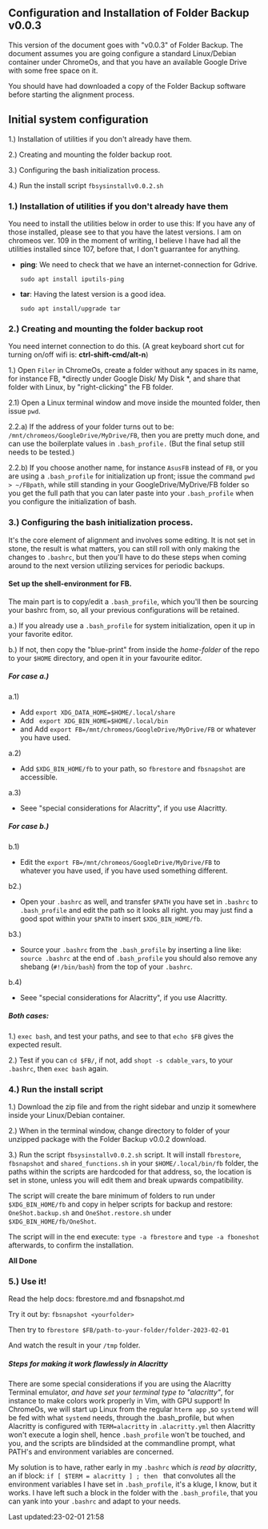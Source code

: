 Configuration and Installation of Folder Backup v0.0.3
------------------------------------------------------

This version of the document goes with "v0.0.3" of Folder
Backup. The document assumes you are going configure  a
standard Linux/Debian container under ChromeOs, and that you
have an available Google Drive with some free space on it.

You should have had downloaded a copy of the Folder Backup
software before starting the alignment process.

## Initial system configuration

1.)  Installation of utilities if you don't already have them.

2.) Creating and mounting the folder backup root.

3.) Configuring  the bash initialization process. 

4.) Run the install script `fbsysinstallv0.0.2.sh`

### 1.) Installation of utilities if you don't already have them

You need to install the utilities below in order to use this:
If you have any of those installed, please see to that you
have the latest versions. I am on chromeos ver. 109 in the
moment of writing, I believe I have had all the utilities
installed since 107, before that, I don't guarrantee
for anything.

* **ping**: We need to check that we have an
	internet-connection for Gdrive.

  `sudo apt install iputils-ping`


* **tar**: Having the latest version is a good idea.
 
	`sudo apt install/upgrade tar`


### 2.) Creating and mounting the folder backup root

You need internet connection to do this. (A great keyboard
short cut for turning on/off wifi is: **ctrl-shift-cmd/alt-n**)

1.) Open `Filer` in ChromeOs, create a folder without any
spaces in its name, for instance FB, *directly under Google
Disk/ My Disk *, and share that folder with Linux, by
"right-clicking" the FB folder.

2.1) Open a Linux terminal window and move inside the mounted
folder, then issue `pwd`.

2.2.a) If the address of your folder turns out to be:
`/mnt/chromeos/GoogleDrive/MyDrive/FB`, then you are pretty
much done, and can use the boilerplate values in
`.bash_profile.` (But the final setup still needs to be tested.)

2.2.b) If you choose another name, for instance `AsusFB`
instead of `FB`, or you are using a `.bash_profile` for
initialization up front; issue the command `pwd > ~/FBpath`,
while still standing in your GoogleDrive/MyDrive/FB folder
so you get the full path that you can later paste into
your `.bash_profile` when  you configure the
initialization of bash.


### 3.) Configuring  the bash initialization process. 

It's the core element of alignment and involves some
editing. It is not set in stone, the result is what matters,
you can still roll with only making the changes to
`.bashrc`, but then you'll have to do these steps when
coming around to the next version utilizing services for 
periodic backups.

#### Set up the shell-environment for FB.

The main part is to copy/edit  a `.bash_profile`, which you'll
then be sourcing your bashrc from, so, all your previous
configurations will be retained.

a.) If you already use a `.bash_profile` for system
initialization, open it up in your favorite editor.

b.) If not, then copy the  "blue-print" from inside the
*home-folder* of the repo to your `$HOME` directory, and
open it in your favourite editor.

##### For  case a.)

a.1) 

* Add `export XDG_DATA_HOME=$HOME/.local/share`
* Add ` export XDG_BIN_HOME=$HOME/.local/bin`
* and Add `export FB=/mnt/chromeos/GoogleDrive/MyDrive/FB` or 
whatever you have used.

a.2)

* Add `$XDG_BIN_HOME/fb` to your path, so `fbrestore` and
`fbsnapshot` are accessible.

a.3)

*  Seee "special considerations for Alacritty", if you use
Alacritty.


##### For  case b.)

b.1)

*  Edit the  `export FB=/mnt/chromeos/GoogleDrive/MyDrive/FB` to  
whatever you have used, if you have used something different.

b2.)

*  Open your `.bashrc` as well, and transfer  `$PATH` you
	 have set in `.bashrc`  to `.bash_profile` and edit the 
	 path so it looks all right. you may just find a good spot
	 within your `$PATH` to insert `$XDG_BIN_HOME/fb`.

b3.)

*  Source your `.bashrc` from the `.bash_profile` by
inserting a line like: `source .bashrc` at the end of
`.bash_profile` you should also remove any shebang
(`#!/bin/bash`) from the top of your `.bashrc`.

b.4) 

* Seee "special considerations for Alacritty", if you use
Alacritty.

##### Both cases:

1.)  `exec bash`, and test your paths, and see to that `echo
 $FB` gives the expected result.

2.) Test if you can `cd $FB/`, if not, add `shopt -s
cdable_vars`, to your `.bashrc`, then `exec bash` again.


### 4.) Run the install script

1.) Download the zip file and from the right sidebar and
unzip it somewhere inside your Linux/Debian container.

2.) When in the terminal window, change directory to  folder
of your unzipped package with the Folder Backup v0.0.2
download. 

3.) Run the script `fbsysinstallv0.0.2.sh` script. It will
install `fbrestore`, `fbsnapshot` and `shared_functions.sh`
in your `$HOME/.local/bin/fb` folder, the paths within the
scripts are hardcoded for that address, so, the location is
set in stone, unless you will edit them and break upwards
compatibility.

The script will create the bare minimum of folders to run
under `$XDG_BIN_HOME/fb` and copy in helper scripts for
backup and restore: `OneShot.backup.sh` and
`OneShot.restore.sh` under `$XDG_BIN_HOME/fb/OneShot`.


The script will in the end  execute: `type -a fbrestore` and `type
-a fboneshot` afterwards, to confirm the installation.

**All Done**

### 5.) Use it!

Read the help docs: fbrestore.md and fbsnapshot.md 

Try it out by: `fbsnapshot <yourfolder>`

Then try to `fbrestore
$FB/path-to-your-folder/folder-2023-02-01`

And watch the result in your `/tmp` folder.


##### Steps for making it work flawlessly in Alacritty

There are some special considerations if you are using the
Alacritty Terminal emulator, *and have set your terminal
type to "alacritty"*, for instance to make colors work
properly in Vim, with GPU support!  In ChromeOs, we will
start up Linux from the regular `hterm app`  ,so `systemd`
will be fed with what `systemd` needs, through the
.bash_profile, but when Alacritty is configured with
`TERM=alacritty` in `.alacritty.yml` then Alacritty won't
execute a login shell, hence `.bash_profile` won't be touched,
and you, and the scripts  are blindsided at the commandline
prompt, what PATH's and environment variables are concerned.

My solution is to have, rather early in my `.bashrc` which
*is read by alacritty*, an if block: `if [ $TERM = alacritty
] ; then ` that convolutes all the environment variables I
have set in `.bash_profile`, it's a kluge, I know, but it
works.  I have left such a block in the folder with the
`.bash_profile`, that you can yank into your `.bashrc` and
adapt to your needs.


  Last updated:23-02-01 21:58

